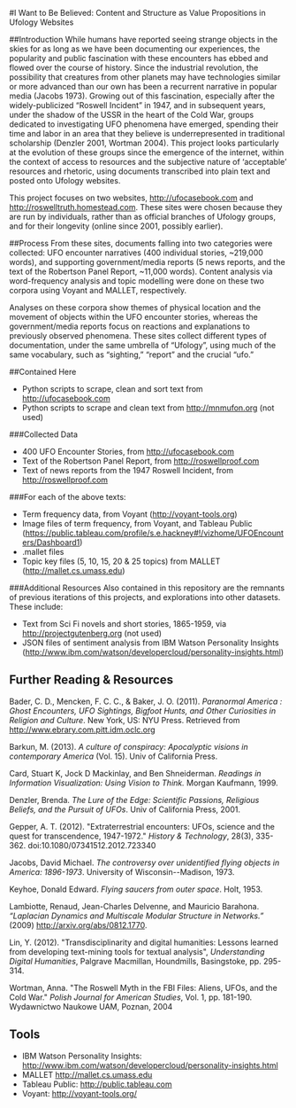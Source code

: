 #I Want to Be Believed: Content and Structure as Value Propositions in Ufology Websites

##Introduction
While humans have reported seeing strange objects in the skies for as long as we have been documenting our experiences, the popularity and public fascination with these encounters has ebbed and flowed over the course of history. Since the industrial revolution, the possibility that creatures from other planets may have technologies similar or more advanced than our own has been a recurrent narrative in popular media (Jacobs 1973). Growing out of this fascination, especially after the widely-publicized “Roswell Incident” in 1947,  and in subsequent years, under the shadow of the USSR in the heart of the Cold War, groups dedicated to investigating UFO phenomena have emerged, spending their time and labor in an area that they believe is underrepresented in traditional scholarship (Denzler 2001, Wortman 2004). This project looks particularly at the evolution of these groups since the emergence of the internet, within the context of access to resources and the subjective nature of ‘acceptable’ resources and rhetoric, using documents transcribed into plain text and posted onto Ufology websites.

This project focuses on two websites, http://ufocasebook.com and http://roswelltruth.homestead.com. These sites were chosen because they are run by individuals, rather than as official branches of Ufology groups, and for their longevity (online since 2001, possibly earlier).

##Process
From these sites, documents falling into two categories were collected: UFO encounter narratives (400 individual stories, ~219,000 words), and supporting government/media reports (5 news reports, and the text of the Robertson Panel Report, ~11,000 words). Content analysis via word-frequency analysis and topic modelling were done on these two corpora using Voyant and MALLET, respectively.

Analyses on these corpora show themes of physical location and the movement of objects within the UFO encounter stories, whereas the government/media reports focus on reactions and explanations to previously observed phenomena. These sites collect different types of documentation, under the same umbrella of “Ufology”, using much of the same vocabulary, such as “sighting,” “report” and the crucial “ufo.”


##Contained Here
- Python scripts to scrape, clean and sort text from http://ufocasebook.com
- Python scripts to scrape and clean text from http://mnmufon.org (not used)

###Collected Data
- 400 UFO Encounter Stories, from http://ufocasebook.com
- Text of the Robertson Panel Report, from http://roswellproof.com
- Text of news reports from the 1947 Roswell Incident, from http://roswellproof.com

###For each of the above texts:
- Term frequency data, from Voyant (http://voyant-tools.org)
- Image files of term frequency, from Voyant, and Tableau Public (https://public.tableau.com/profile/s.e.hackney#!/vizhome/UFOEncounters/Dashboard1)
- .mallet files
- Topic key files (5, 10, 15, 20 & 25 topics) from MALLET (http://mallet.cs.umass.edu)

###Additional Resources
Also contained in this repository are the remnants of previous iterations of this projects, and explorations into other datasets. These include:
- Text from Sci Fi novels and short stories, 1865-1959, via http://projectgutenberg.org (not used)
- JSON files of sentiment analysis from IBM Watson Personality Insights (http://www.ibm.com/watson/developercloud/personality-insights.html)


## Further Reading & Resources
Bader, C. D., Mencken, F. C. C., & Baker, J. O. (2011). _Paranormal America : Ghost Encounters, UFO Sightings, Bigfoot Hunts, and Other Curiosities in Religion and Culture_. New York, US: NYU Press. Retrieved from http://www.ebrary.com.pitt.idm.oclc.org

Barkun, M. (2013). _A culture of conspiracy: Apocalyptic visions in contemporary America_ (Vol. 15). Univ of California Press.

Card, Stuart K, Jock D Mackinlay, and Ben Shneiderman. _Readings in Information Visualization: Using Vision to Think._ Morgan Kaufmann, 1999.

Denzler, Brenda. *The Lure of the Edge: Scientific Passions, Religious Beliefs, and the Pursuit of UFOs*. Univ of California Press, 2001.

Gepper, A. T. (2012). "Extraterrestrial encounters: UFOs, science and the quest for transcendence, 1947-1972." _History & Technology_, 28(3), 335-362. doi:10.1080/07341512.2012.723340

Jacobs, David Michael. *The controversy over unidentified flying objects in America: 1896-1973*. University of Wisconsin--Madison, 1973.

Keyhoe, Donald Edward. *Flying saucers from outer space*. Holt, 1953.

Lambiotte, Renaud, Jean-Charles Delvenne, and Mauricio Barahona. _“Laplacian Dynamics and Multiscale Modular Structure in Networks.”_ (2009) http://arxiv.org/abs/0812.1770.

Lin, Y. (2012). "Transdisciplinarity and digital humanities: Lessons learned from developing text-mining tools for textual analysis",   _Understanding Digital Humanities_, Palgrave Macmillan, Houndmills, Basingstoke, pp. 295-314.

Wortman, Anna. "The Roswell Myth in the FBI Files: Aliens, UFOs, and the Cold War." *Polish Journal for American Studies*, Vol. 1, pp. 181-190.  Wydawnictwo Naukowe UAM, Poznan, 2004


## Tools
- IBM Watson Personality Insights: http://www.ibm.com/watson/developercloud/personality-insights.html
- MALLET http://mallet.cs.umass.edu
- Tableau Public: http://public.tableau.com
- Voyant: http://voyant-tools.org/
